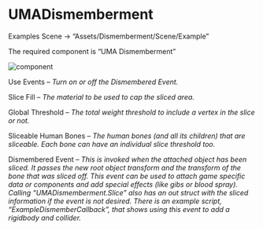 # UMADismemberment
Examples Scene -> “Assets/Dismemberment/Scene/Example”

The required component is “UMA Dismemberment”

![component](https://github.com/kenamis/UMADismemberment/blob/master/images/image01.jpg?raw=true "component")

Use Events – *Turn on or off the Dismembered Event.*

Slice Fill – *The material to be used to cap the sliced area.*

Global Threshold – *The total weight threshold to include a vertex in the slice or not.*

Sliceable Human Bones – *The human bones (and all its children) that are sliceable. Each bone can have an individual slice threshold too.*
	 
Dismembered Event – *This is invoked when the attached object has been sliced.  It passes the new root object transform and the transform of the bone that was sliced off.  This event can be used to attach game specific data or components and add special effects (like gibs or blood spray).
Calling “UMADismemberment.Slice” also has an out struct with the sliced information if the event is not desired.
There is an example script, “ExampleDismemberCallback”, that shows using this event to add a rigidbody and collider.*
